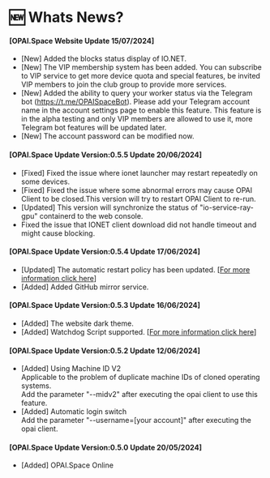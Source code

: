 # 🆕 Whats News?

#### \[OPAI.Space Website Update 15/07/2024]

* \[New] Added the blocks status display of IO.NET.
* \[New] The VIP membership system has been added. You can subscribe to VIP service to get more device quota and special features, be invited VIP members to join the club group to provide more services.
* \[New] Added the ability to query your worker status via the Telegram bot (https://t.me/OPAISpaceBot). Please add your Telegram account name in the account settings page to enable this feature. This feature is in the alpha testing and only VIP members are allowed to use it, more Telegram bot features will be updated later.
* \[New] The account password can be modified now.

#### \[OPAI.Space Update Version:0.5.5 Update 20/06/2024]

* \[Fixed] Fixed the issue where ionet launcher may restart repeatedly on some devices.
* \[Fixed] Fixed the issue where some abnormal errors may cause OPAI Client to be closed.This version will try to restart OPAI Client to re-run.
* \[Updated] This version will synchronize the status of "io-service-ray-gpu" containerd to the web console.
* Fixed the issue that IONET client download did not handle timeout and might cause blocking.

#### \[OPAI.Space Update Version:0.5.4 Update 17/06/2024]

* \[Updated] The automatic restart policy has been updated. \[[For more information click here](https://opai-space.gitbook.io/opai.space/opai-client/io-service-auto-restart-strategy)]
* \[Added] Added GitHub mirror service.

#### \[OPAI.Space Update Version:0.5.3 Update 16/06/2024]

* \[Added] The website dark theme.
* \[Added] Watchdog Script supported. \[[For more information click here](https://opai-space.gitbook.io/opai.space/opai-client/watchdog-script-guide)]

#### \[OPAI.Space Update Version:0.5.2 Update 12/06/2024]

* \[Added] Using Machine ID V2\
  Applicable to the problem of duplicate machine IDs of cloned operating systems.\
  Add the parameter "--midv2" after executing the opai client to use this feature.
* \[Added] Automatic login switch\
  Add the parameter "--username=\[your account]" after executing the opai client.

#### \[OPAI.Space Update Version:0.5.0 Update 20/05/2024]

* \[Added] OPAI.Space Online
